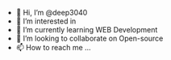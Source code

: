 - 👋 Hi, I’m @deep3040
- 👀 I’m interested in 
- 🌱 I’m currently learning WEB Development
- 💞️ I’m looking to collaborate on Open-source 
- 📫 How to reach me ...

<!---
deep3040/deep3040 is a ✨ special ✨ repository because its `README.md` (this file) appears on your GitHub profile.
You can click the Preview link to take a look at your changes.
--->

